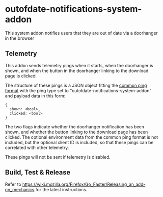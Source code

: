 # outofdate-notifications-system-addon
This system addon notifies users that they are out of date via a doorhanger in the browser

## Telemetry
This addon sends telemetry pings when it starts, when the doorhanger is shown,
and when the button in the doorhanger linking to the download page is clicked.

The structure of these pings is a JSON object fitting the [common ping format](https://gecko.readthedocs.io/en/latest/toolkit/components/telemetry/telemetry/common-ping.html)
with the ping type set to "outofdate-notifications-system-addon" and payload
data in this form:

    {
      shown: <bool>,
      clicked: <bool>
    }

The two flags indicate whether the doorhanger notification has been shown, and
whether the button linking to the download page has been clicked.
The optional environment data from the common ping format is not included,
but the optional client ID is included, so that these pings can be correlated
with other telemetry.

These pings will not be sent if telemetry is disabled.

## Build, Test & Release
Refer to https://wiki.mozilla.org/Firefox/Go_Faster/Releasing_an_add-on_mechanics for the latest instructions.
